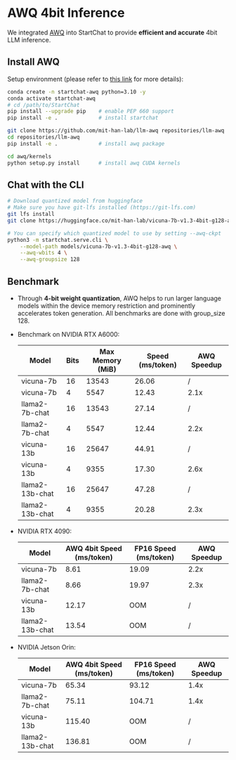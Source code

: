 # AWQ 4bit Inference

We integrated [AWQ](https://github.com/mit-han-lab/llm-awq) into StartChat to provide **efficient and accurate** 4bit LLM inference.

## Install AWQ

Setup environment (please refer to [this link](https://github.com/mit-han-lab/llm-awq#install) for more details):
```bash
conda create -n startchat-awq python=3.10 -y
conda activate startchat-awq
# cd /path/to/StartChat
pip install --upgrade pip    # enable PEP 660 support
pip install -e .             # install startchat

git clone https://github.com/mit-han-lab/llm-awq repositories/llm-awq
cd repositories/llm-awq
pip install -e .             # install awq package

cd awq/kernels
python setup.py install	     # install awq CUDA kernels
```

## Chat with the CLI

```bash
# Download quantized model from huggingface
# Make sure you have git-lfs installed (https://git-lfs.com)
git lfs install
git clone https://huggingface.co/mit-han-lab/vicuna-7b-v1.3-4bit-g128-awq

# You can specify which quantized model to use by setting --awq-ckpt
python3 -m startchat.serve.cli \
    --model-path models/vicuna-7b-v1.3-4bit-g128-awq \
    --awq-wbits 4 \
    --awq-groupsize 128
```

## Benchmark

* Through **4-bit weight quantization**, AWQ helps to run larger language models within the device memory restriction and prominently accelerates token generation. All benchmarks are done with group_size 128.

* Benchmark on NVIDIA RTX A6000:

  | Model           | Bits | Max Memory (MiB) | Speed (ms/token) | AWQ Speedup |
  | --------------- | ---- | ---------------- | ---------------- | ----------- |
  | vicuna-7b       | 16   | 13543            | 26.06            | /           |
  | vicuna-7b       | 4    | 5547             | 12.43            | 2.1x        |
  | llama2-7b-chat  | 16   | 13543            | 27.14            | /           |
  | llama2-7b-chat  | 4    | 5547             | 12.44            | 2.2x        |
  | vicuna-13b      | 16   | 25647            | 44.91            | /           |
  | vicuna-13b      | 4    | 9355             | 17.30            | 2.6x        |
  | llama2-13b-chat | 16   | 25647            | 47.28            | /           |
  | llama2-13b-chat | 4    | 9355             | 20.28            | 2.3x        |

* NVIDIA RTX 4090:

  | Model           | AWQ 4bit Speed (ms/token) | FP16 Speed (ms/token) | AWQ Speedup |
  | --------------- | ------------------------- | --------------------- | ----------- |
  | vicuna-7b       | 8.61                      | 19.09                 | 2.2x        |
  | llama2-7b-chat  | 8.66                      | 19.97                 | 2.3x        |
  | vicuna-13b      | 12.17                     | OOM                   | /           |
  | llama2-13b-chat | 13.54                     | OOM                   | /           |

* NVIDIA Jetson Orin:

  | Model           | AWQ 4bit Speed (ms/token) | FP16 Speed (ms/token) | AWQ Speedup |
  | --------------- | ------------------------- | --------------------- | ----------- |
  | vicuna-7b       | 65.34                     | 93.12                 | 1.4x        |
  | llama2-7b-chat  | 75.11                     | 104.71                | 1.4x        |
  | vicuna-13b      | 115.40                    | OOM                   | /           |
  | llama2-13b-chat | 136.81                    | OOM                   | /           |

